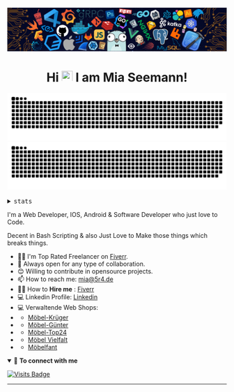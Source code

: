 ![](https://raw.githubusercontent.com/PushpenderIndia/PushpenderIndia/master/media/header.png)

<h1 align="center">Hi <img src="https://media.giphy.com/media/hvRJCLFzcasrR4ia7z/giphy.gif" width="25px" height="25px"> I am Mia Seemann! </h1>



![GitHub Snake Light](https://github.com/IMarkoMC/iMarkoMC/blob/output/github-contribution-grid-snake.svg#gh-light-mode-only)
![GitHub Snake dark](https://github.com/IMarkoMC/iMarkoMC/blob/output/github-contribution-grid-snake.svg#gh-dark-mode-only)

<details>
  <summary>
    <samp>stats</samp>
  </summary>
  <br>
  <p align='center'>
  <img width="48%" src="https://github-readme-stats.vercel.app/api?username=miaseemann&count_private=true&show_icons=true&theme=monokai" />
  <img width="48%" src="http://github-readme-streak-stats.herokuapp.com?user=miaseemann&theme=radical&date_format=M%20j%5B%2C%20Y%5D" />
</p>

<p align='center'>
  <img width="48%" src="https://github-readme-stats.vercel.app/api/top-langs/?username=miaseemann&theme=github_dark&layout=compact&border_color=4C8EDA&card_width=445&border_radius=12" />
</p>

</details>

I'm a  Web Developer, IOS, Android & Software Developer who just love to Code.

Decent in Bash Scripting & also Just Love to Make those things which breaks things. 



- 👩‍💻 I'm Top Rated Freelancer on [Fiverr](https://de.fiverr.com/mia728ab). 
- 🤝 Always open for any type of collaboration.
- 😊 Willing to contribute in opensource projects. 
- 📫 How to reach me: mia@5r4.de
- 👨‍💻 How to **Hire me** : [Fiverr]([https://www.upwork.com/freelancers/~01ee80593d3e8f9387](https://de.fiverr.com/mia728ab))
- 💻 Linkedin Profile: [Linkedin](https://www.linkedin.com/miaseemann/)
- 💻 Verwaltende Web Shops:
- - [Möbel-Krüger](https://www.moebel-krueger.de/)
- - [Möbel-Günter](https://www.moebel-guenter.de/)
- - [Möbel-Top24](https://www.moebel-top24.de/)
- - [Möbel Vielfalt](https://www.moebelvielfalt.de/)
- - [Möbelfant](https://www.moebelfant.de/)


<details open>
<summary>🤝 <b>To connect with me</b></summary>

<p align = "center">
 
[![Visits Badge](https://komarev.com/ghpvc/?username=miaseemann&style=for-the-badge)](https://github.com/miaseemann)

</p>

</details>

---
